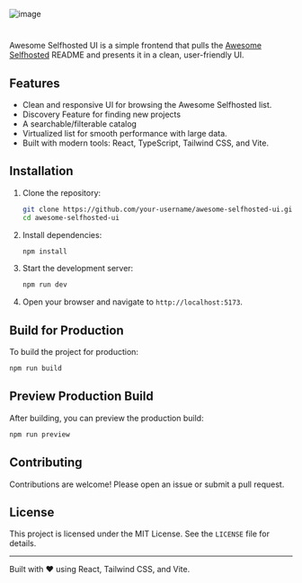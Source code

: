 
![image](https://github.com/user-attachments/assets/9172ca4b-ac69-4253-9f94-7c8157dc2108)
# 
Awesome Selfhosted UI is a simple frontend that pulls the [Awesome Selfhosted](https://github.com/awesome-selfhosted/awesome-selfhosted) README and presents it in a clean, user-friendly UI.

## Features
- Clean and responsive UI for browsing the Awesome Selfhosted list.
- Discovery Feature for finding new projects
- A searchable/filterable catalog 
- Virtualized list for smooth performance with large data.
- Built with modern tools: React, TypeScript, Tailwind CSS, and Vite.

## Installation

1. Clone the repository:
   ```bash
   git clone https://github.com/your-username/awesome-selfhosted-ui.git
   cd awesome-selfhosted-ui
   ```

2. Install dependencies:
   ```bash
   npm install
   ```

3. Start the development server:
   ```bash
   npm run dev
   ```

4. Open your browser and navigate to `http://localhost:5173`.

## Build for Production

To build the project for production:
```bash
npm run build
```

## Preview Production Build

After building, you can preview the production build:
```bash
npm run preview
```

## Contributing

Contributions are welcome! Please open an issue or submit a pull request.

## License

This project is licensed under the MIT License. See the `LICENSE` file for details.

---

Built with ❤️ using React, Tailwind CSS, and Vite.
